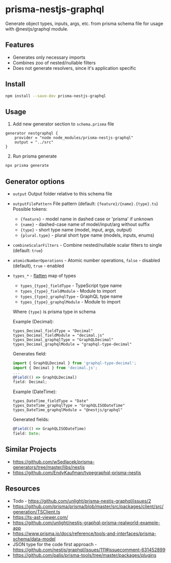 # prisma-nestjs-graphql

Generate object types, inputs, args, etc. from prisma schema file for usage with @nestjs/graphql module.

## Features

- Generates only necessary imports
- Combines zoo of nested/nullable filters
- Does not generate resolvers, since it's application specific

## Install

```sh
npm install --save-dev prisma-nestjs-graphql
```

## Usage

1. Add new generator section to `schema.prisma` file

```prisma
generator nestgraphql {
    provider = "node node_modules/prisma-nestjs-graphql"
    output = "../src"
}
```

2. Run prisma generate

```sh
npx prisma generate
```

## Generator options

- `output` Output folder relative to this schema file
- `outputFilePattern` File pattern (default: `{feature}/{name}.{type}.ts`)  
  Possible tokens:
  - `{feature}` - model name in dashed case or 'prisma' if unknown
  - `{name}` - dashed-case name of model/input/arg without suffix
  - `{type}` - short type name (model, input, args, output)
  - `{plural.type}` - plural short type name (models, inputs, enums)
- `combineScalarFilters` - Combine nested/nullable scalar filters to single
  (default: `true`)
- `atomicNumberOperations` - Atomic number operations,
  `false` - disabled (default), `true` - enabled
- `types_*` - [flatten](https://github.com/hughsk/flat) map of types

  - `types_{type}_fieldType` - TypeScript type name
  - `types_{type}_fieldModule` - Module to import
  - `types_{type}_graphqlType` - GraphQL type name
  - `types_{type}_graphqlModule` - Module to import

  Where `{type}` is prisma type in schema

  Example (Decimal):

  ```prisma
  types_Decimal_fieldType = "Decimal"
  types_Decimal_fieldModule = "decimal.js"
  types_Decimal_graphqlType = "GraphQLDecimal"
  types_Decimal_graphqlModule = "graphql-type-decimal"
  ```

  Generates field:

  ```ts
  import { GraphQLDecimal } from 'graphql-type-decimal';
  import { Decimal } from 'decimal.js';
  ...
  @Field(() => GraphQLDecimal)
  field: Decimal;
  ```

  Example (DateTime):

  ```prisma
  types_DateTime_fieldType = "Date"
  types_DateTime_graphqlType = "GraphQLISODateTime"
  types_DateTime_graphqlModule = "@nestjs/graphql"
  ```

  Generated fields:

  ```ts
  @Field(() => GraphQLISODateTime)
  field: Date;
  ```

## Similar Projects

- https://github.com/wSedlacek/prisma-generators/tree/master/libs/nestjs
- https://github.com/EndyKaufman/typegraphql-prisma-nestjs

## Resources

- Todo - https://github.com/unlight/prisma-nestjs-graphql/issues/2
- https://github.com/prisma/prisma/blob/master/src/packages/client/src/generation/TSClient.ts
- https://ts-ast-viewer.com/
- https://github.com/unlight/nestjs-graphql-prisma-realworld-example-app
- https://www.prisma.io/docs/reference/tools-and-interfaces/prisma-schema/data-model
- JSON type for the code first approach - https://github.com/nestjs/graphql/issues/111#issuecomment-631452899
- https://github.com/paljs/prisma-tools/tree/master/packages/plugins

